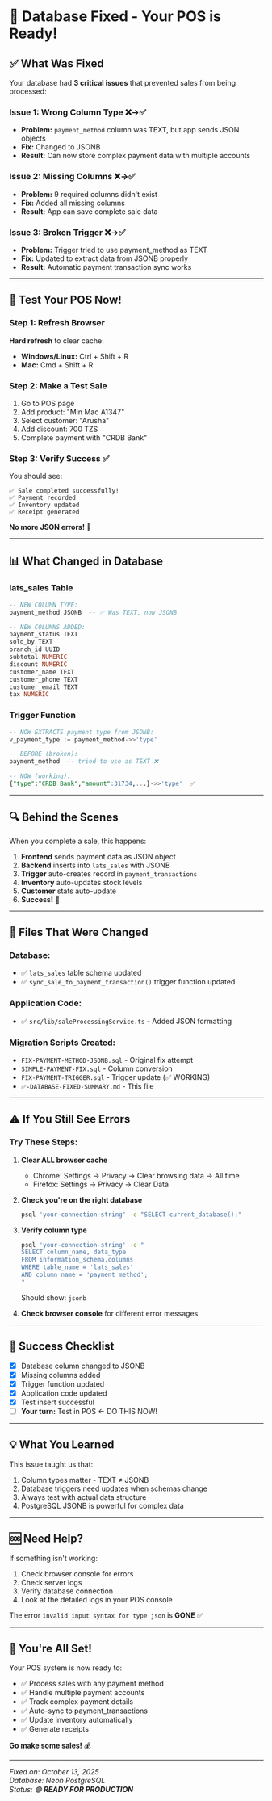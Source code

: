 # 🎉 Database Fixed - Your POS is Ready!

## ✅ What Was Fixed

Your database had **3 critical issues** that prevented sales from being processed:

### Issue 1: Wrong Column Type ❌→✅
- **Problem:** `payment_method` column was TEXT, but app sends JSON objects
- **Fix:** Changed to JSONB
- **Result:** Can now store complex payment data with multiple accounts

### Issue 2: Missing Columns ❌→✅
- **Problem:** 9 required columns didn't exist
- **Fix:** Added all missing columns
- **Result:** App can save complete sale data

### Issue 3: Broken Trigger ❌→✅
- **Problem:** Trigger tried to use payment_method as TEXT
- **Fix:** Updated to extract data from JSONB properly
- **Result:** Automatic payment transaction sync works

---

## 🚀 Test Your POS Now!

### Step 1: Refresh Browser
**Hard refresh** to clear cache:
- **Windows/Linux:** Ctrl + Shift + R
- **Mac:** Cmd + Shift + R

### Step 2: Make a Test Sale
1. Go to POS page
2. Add product: "Min Mac A1347"
3. Select customer: "Arusha"
4. Add discount: 700 TZS
5. Complete payment with "CRDB Bank"

### Step 3: Verify Success ✅
You should see:
```
✅ Sale completed successfully!
✅ Payment recorded
✅ Inventory updated
✅ Receipt generated
```

**No more JSON errors!** 🎉

---

## 📊 What Changed in Database

### lats_sales Table
```sql
-- NEW COLUMN TYPE:
payment_method JSONB  -- ✅ Was TEXT, now JSONB

-- NEW COLUMNS ADDED:
payment_status TEXT
sold_by TEXT
branch_id UUID
subtotal NUMERIC
discount NUMERIC
customer_name TEXT
customer_phone TEXT
customer_email TEXT
tax NUMERIC
```

### Trigger Function
```sql
-- NOW EXTRACTS payment type from JSONB:
v_payment_type := payment_method->>'type'

-- BEFORE (broken):
payment_method  -- tried to use as TEXT ❌

-- NOW (working):
{"type":"CRDB Bank","amount":31734,...}->>'type'  ✅
```

---

## 🔍 Behind the Scenes

When you complete a sale, this happens:

1. **Frontend** sends payment data as JSON object
2. **Backend** inserts into `lats_sales` with JSONB
3. **Trigger** auto-creates record in `payment_transactions`
4. **Inventory** auto-updates stock levels
5. **Customer** stats auto-update
6. **Success!** 🎉

---

## 📁 Files That Were Changed

### Database:
- ✅ `lats_sales` table schema updated
- ✅ `sync_sale_to_payment_transaction()` trigger function updated

### Application Code:
- ✅ `src/lib/saleProcessingService.ts` - Added JSON formatting

### Migration Scripts Created:
- `FIX-PAYMENT-METHOD-JSONB.sql` - Original fix attempt
- `SIMPLE-PAYMENT-FIX.sql` - Column conversion
- `FIX-PAYMENT-TRIGGER.sql` - Trigger update (✅ WORKING)
- `✅-DATABASE-FIXED-SUMMARY.md` - This file

---

## ⚠️ If You Still See Errors

### Try These Steps:

1. **Clear ALL browser cache**
   - Chrome: Settings → Privacy → Clear browsing data → All time
   - Firefox: Settings → Privacy → Clear Data
   
2. **Check you're on the right database**
   ```bash
   psql 'your-connection-string' -c "SELECT current_database();"
   ```

3. **Verify column type**
   ```bash
   psql 'your-connection-string' -c "
   SELECT column_name, data_type 
   FROM information_schema.columns 
   WHERE table_name = 'lats_sales' 
   AND column_name = 'payment_method';
   "
   ```
   Should show: `jsonb`

4. **Check browser console** for different error messages

---

## 🎯 Success Checklist

- [x] Database column changed to JSONB
- [x] Missing columns added
- [x] Trigger function updated
- [x] Application code updated
- [x] Test insert successful
- [ ] **Your turn:** Test in POS ← DO THIS NOW!

---

## 💡 What You Learned

This issue taught us that:
1. Column types matter - TEXT ≠ JSONB
2. Database triggers need updates when schemas change
3. Always test with actual data structure
4. PostgreSQL JSONB is powerful for complex data

---

## 🆘 Need Help?

If something isn't working:

1. Check browser console for errors
2. Check server logs
3. Verify database connection
4. Look at the detailed logs in your POS console

The error `invalid input syntax for type json` is **GONE** ✅

---

## 🎊 You're All Set!

Your POS system is now ready to:
- ✅ Process sales with any payment method
- ✅ Handle multiple payment accounts
- ✅ Track complex payment details
- ✅ Auto-sync to payment_transactions
- ✅ Update inventory automatically
- ✅ Generate receipts

**Go make some sales!** 💰

---

*Fixed on: October 13, 2025*  
*Database: Neon PostgreSQL*  
*Status: 🟢 **READY FOR PRODUCTION***

